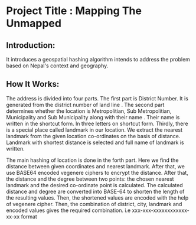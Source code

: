 
# Project Title : Mapping The Unmapped
## Introduction:
It introduces a geospatial hashing algorithm intends to address the problem based on Nepal's context and geography. 

## How It Works:
The address is divided into four parts. The first part is District Number. It is generated from the district number of land line . The second part determines whether the location is Metropolitian, Sub Metropolitian, Municipality and Sub Municipality along with their name . Their name is written in the shortcut form. In three letters on shortcut form. Thirdly, there is a special place called landmark in our location. We extract the nearest landmark from the given location co-ordinates on the basis of distance. Landmark with shortest distance is selected and full name of landmark is written. 

The main hashing of location is done in the forth part. 
Here we find the distance between given coordinates and nearest landmark. After that,  we use BASE64 encoded vegenere ciphers to encrypt the distance. 
After that, the distance and the degree between two points: the chosen nearest landmark and the desired co-ordinate point is calculated. The calculated distance and degree are converted into BASE-64 to shorten the length of the resulting values. Then, the shortened values are encoded with the help of vegenere cipher. Then, the combination of district, city, landmark and encoded values gives the required combination. i.e xxx-xxx-xxxxxxxxxxxx-xx-xx format